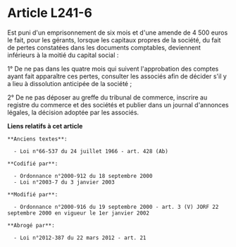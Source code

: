 # Article L241-6

Est puni d'un emprisonnement de six mois et d'une amende de 4 500 euros le fait, pour les gérants, lorsque les capitaux
propres de la société, du fait de pertes constatées dans les documents comptables, deviennent inférieurs à la moitié du
capital social :

1° De ne pas dans les quatre mois qui suivent l'approbation des comptes ayant fait apparaître ces pertes, consulter les
associés afin de décider s'il y a lieu à dissolution anticipée de la société ;

2° De ne pas déposer au greffe du tribunal de commerce, inscrire au registre du commerce et des sociétés et publier dans un
journal d'annonces légales, la décision adoptée par les associés.

**Liens relatifs à cet article**

	**Anciens textes**:

	  - Loi n°66-537 du 24 juillet 1966 - art. 428 (Ab)

	**Codifié par**:

	  - Ordonnance n°2000-912 du 18 septembre 2000
	  - Loi n°2003-7 du 3 janvier 2003

	**Modifié par**:

	  - Ordonnance n°2000-916 du 19 septembre 2000 - art. 3 (V) JORF 22 septembre 2000 en vigueur le 1er janvier 2002

	**Abrogé par**:

	  - Loi n°2012-387 du 22 mars 2012 - art. 21
